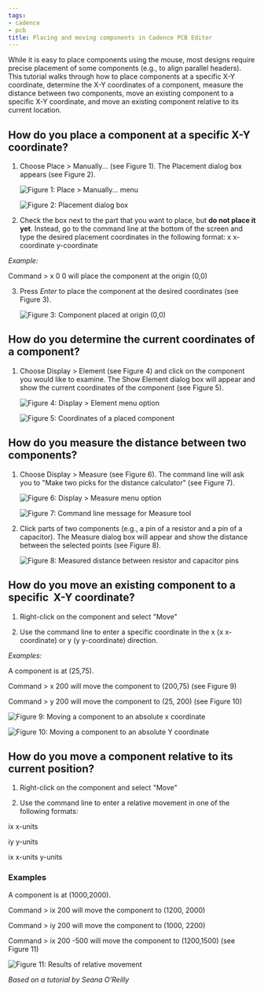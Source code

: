 ```yaml
---
tags:
- cadence
- pcb
title: Placing and moving components in Cadence PCB Editor
---
```


While it is easy to place components using the mouse, most designs require precise placement of some components (e.g., to align parallel headers). This tutorial walks through how to place components at a specific X-Y coordinate, determine the X-Y coordinates of a component, measure the distance between two components, move an existing component to a specific X-Y coordinate, and move an existing component relative to its current location.

## How do you place a component at a specific X-Y coordinate?

1.  Choose Place > Manually... (see Figure 1). The Placement dialog box appears (see Figure 2).

    ![Figure 1: Place > Manually... menu](/larger/image0194.png)

    ![Figure 2: Placement dialog box](/larger/image0195.png)

2.  Check the box next to the part that you want to place, but **do not place it yet**. Instead, go to the command line at the bottom of the screen and type the desired placement coordinates in the following format: x x-coordinate y-coordinate

*Example:*

Command > x 0 0 will place the component at the origin (0,0)

3.  Press *Enter* to place the component at the desired coordinates (see Figure 3).

    ![Figure 3: Component placed at origin (0,0)](/larger/image0196.png)

## How do you determine the current coordinates of a component?

1.  Choose Display > Element (see Figure 4) and click on the component you would like to examine. The Show Element dialog box will appear and show the current coordinates of the component (see Figure 5).

    ![Figure 4: Display > Element menu option](/larger/image0197.png)

    ![Figure 5: Coordinates of a placed component](/larger/image0198.png)
  
  
## How do you measure the distance between two components?

1.  Choose Display > Measure (see Figure 6). The command line will ask you to "Make two picks for the distance calculator" (see Figure 7).

    ![Figure 6: Display > Measure menu option](/larger/image0199.png)

    ![Figure 7: Command line message for Measure tool](/larger/image0200.png)
                 
  
2.  Click parts of two components (e.g., a pin of a resistor and a pin of a capacitor). The Measure dialog box will appear and show the distance between the selected points (see Figure 8).

    ![Figure 8: Measured distance between resistor and capacitor pins](/larger/image0201.png)
         
  
## How do you move an existing component to a specific  X-Y coordinate?

1.  Right-click on the component and select "Move"

2.  Use the command line to enter a specific coordinate in the x (x x-coordinate) or y (y y-coordinate) direction.

*Examples:*

A component is at (25,75).

Command > x 200 will move the component to (200,75) (see Figure 9)

Command > y 200 will move the component to (25, 200) (see Figure 10)

![Figure 9: Moving a component to an absolute x coordinate](/larger/image0202.png)

![Figure 10: Moving a component to an absolute Y coordinate](/larger/image0203.png)
        
  
## How do you move a component relative to its current position?

1.  Right-click on the component and select "Move"

2.  Use the command line to enter a relative movement in one of the following formats:

ix x-units

iy y-units

ix x-units y-units

### Examples

A component is at (1000,2000).

Command > ix 200 will move the component to (1200, 2000)

Command > iy 200 will move the component to (1000, 2200)

Command > ix 200 -500 will move the component to (1200,1500) (see Figure 11)

![Figure 11: Results of relative movement](/larger/image0204.png)

*Based on a tutorial by Seana O'Reilly*
